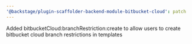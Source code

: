 ```yaml
---
'@backstage/plugin-scaffolder-backend-module-bitbucket-cloud': patch
---
```


Added bitbucketCloud:branchRestriction:create to allow users to create bitbucket cloud branch restrictions in templates
